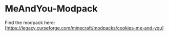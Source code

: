 # MeAndYou-Modpack
Find the modpack here: [https://legacy.curseforge.com/minecraft/modpacks/cookies-me-and-you]
